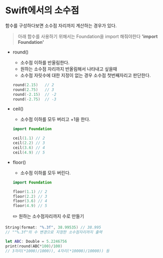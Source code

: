 # Swift에서의 소수점
함수를 구성하다보면 소수점 자리까지 계산하는 경우가 있다.

> 아래 함수를 사용하기 위해서는 Foundation을 import 해줘야한다
**'import Foundation'**

- round()
   - 소수점 이하를 반올림한다.
   - 원하는 소수점 자리까지 반올림해서 나타내고 싶을때
   - 소수점 자릿수에 대한 지정이 없는 경우 소수점 첫번째자리고 판단한다.
   ```swift
   round(2.15)   // 2
   round(2.75)   // 3
   round(-2.15)  // -2
   round(-2.75)  // -3
   ```

- ceil()
   - 소수점 이하를 모두 버리고 +1을 한다.
   ```swift
   import Foundation

   ceil(1.1) // 2
   ceil(2.2) // 3
   ceil(3.6) // 4
   ceil(4.9) // 5
   ```

- floor()
   - 소수점 이하를 모두 버린다.
   ```swift
   import Foundation
   
   floor(1.1) // 2
   floor(2.2) // 3
   floor(3.6) // 4
   floor(4.9) // 5
   ```


  ✏️ 원하는 소수점자리까지 수로 만들기


```swift
String(format: "%.3f", 38.99535) // 38.995
// ""%.3f"의 수 변경으로 지정한 소수점자리까지 출력
```

```swift
let ABC: Double = 5.2246756
print(round(ABC*100)/100)
// 3자리(*1000)/1000)), 4자리(*10000)/10000)) 등
```

